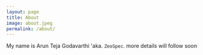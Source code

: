 ```yaml
---
layout: page
title: About
image: about.jpeg
permalink: /about/
---
```


My name is Arun Teja Godavarthi 'aka. `ZeoSpec`. more details will follow soon
